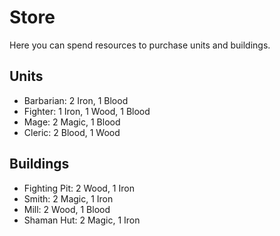 # Store
Here you can spend resources to purchase units and buildings.  

## Units
- Barbarian: 2 Iron, 1 Blood  
- Fighter: 1 Iron, 1 Wood, 1 Blood
- Mage: 2 Magic, 1 Blood
- Cleric: 2 Blood, 1 Wood

## Buildings
- Fighting Pit: 2 Wood, 1 Iron
- Smith:  2 Magic, 1 Iron
- Mill: 2 Wood, 1 Blood
- Shaman Hut: 2 Magic, 1 Iron
